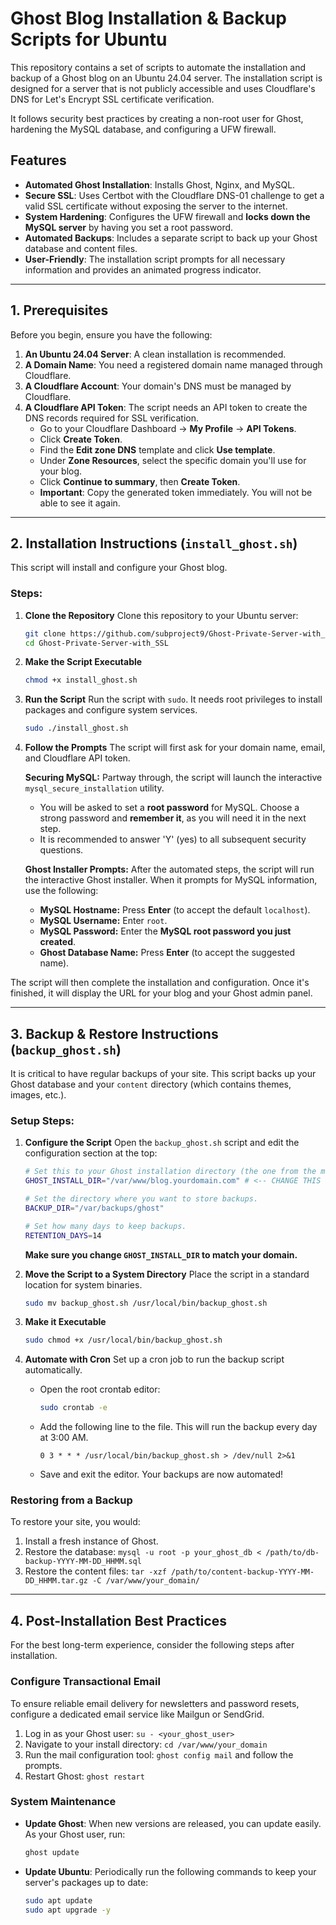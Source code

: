 # Ghost Blog Installation & Backup Scripts for Ubuntu

This repository contains a set of scripts to automate the installation and backup of a Ghost blog on an Ubuntu 24.04 server. The installation script is designed for a server that is not publicly accessible and uses Cloudflare's DNS for Let's Encrypt SSL certificate verification.

It follows security best practices by creating a non-root user for Ghost, hardening the MySQL database, and configuring a UFW firewall.

## Features

* **Automated Ghost Installation**: Installs Ghost, Nginx, and MySQL.
* **Secure SSL**: Uses Certbot with the Cloudflare DNS-01 challenge to get a valid SSL certificate without exposing the server to the internet.
* **System Hardening**: Configures the UFW firewall and **locks down the MySQL server** by having you set a root password.
* **Automated Backups**: Includes a separate script to back up your Ghost database and content files.
* **User-Friendly**: The installation script prompts for all necessary information and provides an animated progress indicator.

---

## 1. Prerequisites

Before you begin, ensure you have the following:

1.  **An Ubuntu 24.04 Server**: A clean installation is recommended.
2.  **A Domain Name**: You need a registered domain name managed through Cloudflare.
3.  **A Cloudflare Account**: Your domain's DNS must be managed by Cloudflare.
4.  **A Cloudflare API Token**: The script needs an API token to create the DNS records required for SSL verification.
    * Go to your Cloudflare Dashboard -> **My Profile** -> **API Tokens**.
    * Click **Create Token**.
    * Find the **Edit zone DNS** template and click **Use template**.
    * Under **Zone Resources**, select the specific domain you'll use for your blog.
    * Click **Continue to summary**, then **Create Token**.
    * **Important**: Copy the generated token immediately. You will not be able to see it again.

---

## 2. Installation Instructions (`install_ghost.sh`)

This script will install and configure your Ghost blog.

### Steps:

1.  **Clone the Repository**
    Clone this repository to your Ubuntu server:
    ```bash
    git clone https://github.com/subproject9/Ghost-Private-Server-with_SSL
    cd Ghost-Private-Server-with_SSL
    ```

2.  **Make the Script Executable**
    ```bash
    chmod +x install_ghost.sh
    ```

3.  **Run the Script**
    Run the script with `sudo`. It needs root privileges to install packages and configure system services.
    ```bash
    sudo ./install_ghost.sh
    ```

4.  **Follow the Prompts**
    The script will first ask for your domain name, email, and Cloudflare API token.

    **Securing MySQL:**
    Partway through, the script will launch the interactive `mysql_secure_installation` utility.
    * You will be asked to set a **root password** for MySQL. Choose a strong password and **remember it**, as you will need it in the next step.
    * It is recommended to answer 'Y' (yes) to all subsequent security questions.

    **Ghost Installer Prompts:**
    After the automated steps, the script will run the interactive Ghost installer. When it prompts for MySQL information, use the following:
    * **MySQL Hostname:** Press **Enter** (to accept the default `localhost`).
    * **MySQL Username:** Enter `root`.
    * **MySQL Password:** Enter the **MySQL root password you just created**.
    * **Ghost Database Name:** Press **Enter** (to accept the suggested name).

The script will then complete the installation and configuration. Once it's finished, it will display the URL for your blog and your Ghost admin panel.

---

## 3. Backup & Restore Instructions (`backup_ghost.sh`)

It is critical to have regular backups of your site. This script backs up your Ghost database and your `content` directory (which contains themes, images, etc.).

### Setup Steps:

1.  **Configure the Script**
    Open the `backup_ghost.sh` script and edit the configuration section at the top:
    ```bash
    # Set this to your Ghost installation directory (the one from the main script).
    GHOST_INSTALL_DIR="/var/www/blog.yourdomain.com" # <-- CHANGE THIS
    
    # Set the directory where you want to store backups.
    BACKUP_DIR="/var/backups/ghost"
    
    # Set how many days to keep backups.
    RETENTION_DAYS=14
    ```
    **Make sure you change `GHOST_INSTALL_DIR` to match your domain.**

2.  **Move the Script to a System Directory**
    Place the script in a standard location for system binaries.
    ```bash
    sudo mv backup_ghost.sh /usr/local/bin/backup_ghost.sh
    ```

3.  **Make it Executable**
    ```bash
    sudo chmod +x /usr/local/bin/backup_ghost.sh
    ```

4.  **Automate with Cron**
    Set up a cron job to run the backup script automatically.
    * Open the root crontab editor:
        ```bash
        sudo crontab -e
        ```
    * Add the following line to the file. This will run the backup every day at 3:00 AM.
        ```crontab
        0 3 * * * /usr/local/bin/backup_ghost.sh > /dev/null 2>&1
        ```
    * Save and exit the editor. Your backups are now automated!

### Restoring from a Backup

To restore your site, you would:

1.  Install a fresh instance of Ghost.
2.  Restore the database: `mysql -u root -p your_ghost_db < /path/to/db-backup-YYYY-MM-DD_HHMM.sql`
3.  Restore the content files: `tar -xzf /path/to/content-backup-YYYY-MM-DD_HHMM.tar.gz -C /var/www/your_domain/`

---

## 4. Post-Installation Best Practices

For the best long-term experience, consider the following steps after installation.

### Configure Transactional Email

To ensure reliable email delivery for newsletters and password resets, configure a dedicated email service like Mailgun or SendGrid.
1.  Log in as your Ghost user: `su - <your_ghost_user>`
2.  Navigate to your install directory: `cd /var/www/your_domain`
3.  Run the mail configuration tool: `ghost config mail` and follow the prompts.
4.  Restart Ghost: `ghost restart`

### System Maintenance

* **Update Ghost**: When new versions are released, you can update easily. As your Ghost user, run:
    ```bash
    ghost update
    ```
* **Update Ubuntu**: Periodically run the following commands to keep your server's packages up to date:
    ```bash
    sudo apt update
    sudo apt upgrade -y
    ```
